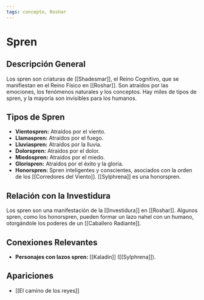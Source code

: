 ```yaml
---
tags: concepto, Roshar
---
```


# Spren

## Descripción General
Los spren son criaturas de [[Shadesmar]], el Reino Cognitivo, que se manifiestan en el Reino Físico en [[Roshar]]. Son atraídos por las emociones, los fenómenos naturales y los conceptos. Hay miles de tipos de spren, y la mayoría son invisibles para los humanos.

## Tipos de Spren
* **Vientospren:** Atraídos por el viento.
* **Llamaspren:** Atraídos por el fuego.
* **Lluviaspren:** Atraídos por la lluvia.
* **Dolorspren:** Atraídos por el dolor.
* **Miedospren:** Atraídos por el miedo.
* **Glorispren:** Atraídos por el éxito y la gloria.
* **Honorspren:** Spren inteligentes y conscientes, asociados con la orden de los [[Corredores del Viento]]. [[Sylphrena]] es una honorspren.

## Relación con la Investidura
Los spren son una manifestación de la [[Investidura]] en [[Roshar]]. Algunos spren, como los honorspren, pueden formar un lazo nahel con un humano, otorgándole los poderes de un [[Caballero Radiante]].

## Conexiones Relevantes
* **Personajes con lazos spren:** [[Kaladin]] ([[Sylphrena]]).

## Apariciones
* [[El camino de los reyes]]
